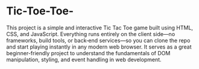 # Tic-Toe-Toe-
This project is a simple and interactive Tic Tac Toe game built using HTML, CSS, and JavaScript. Everything runs entirely on the client side—no frameworks, build tools, or back‑end services—so you can clone the repo and start playing instantly in any modern web browser. It serves as a great beginner-friendly project to understand the fundamentals of DOM manipulation, styling, and event handling in web development.
